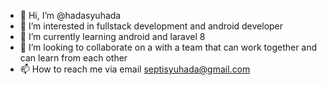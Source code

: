 - 👋 Hi, I’m @hadasyuhada
- 👀 I’m interested in fullstack development and android developer 
- 🌱 I’m currently learning  android and laravel 8
- 💞️ I’m looking to collaborate on a with a team that can work together and can learn from each other
- 📫 How to reach me via email septisyuhada@gmail.com

<!---
hadasyuhada/hadasyuhada is a ✨ special ✨ repository because its `README.md` (this file) appears on your GitHub profile.
You can click the Preview link to take a look at your changes.
--->
